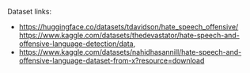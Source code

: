 Dataset links: 
- https://huggingface.co/datasets/tdavidson/hate_speech_offensive/ https://www.kaggle.com/datasets/thedevastator/hate-speech-and-offensive-language-detection/data, 
- https://www.kaggle.com/datasets/nahidhasannill/hate-speech-and-offensive-language-dataset-from-x?resource=download
